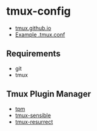 # tmux-config

- [tmux.github.io](https://tmux.github.io/)
- [Example .tmux.conf](https://github.com/tmux/tmux/blob/master/example_tmux.conf)

## Requirements

- git
- tmux

## Tmux Plugin Manager

- [tpm](https://github.com/tmux-plugins/tpm)
- [tmux-sensible](https://github.com/tmux-plugins/tmux-sensible)
- [tmux-resurrect](https://github.com/tmux-plugins/tmux-resurrect)
